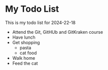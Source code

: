 # My Todo List

This is my todo list for 2024-22-18

- Attend the Git, GitHUb and GitKraken course
- Have lunch
- Get shopping
  - pasta
  - cat food
- Walk home
- Feed the cat

